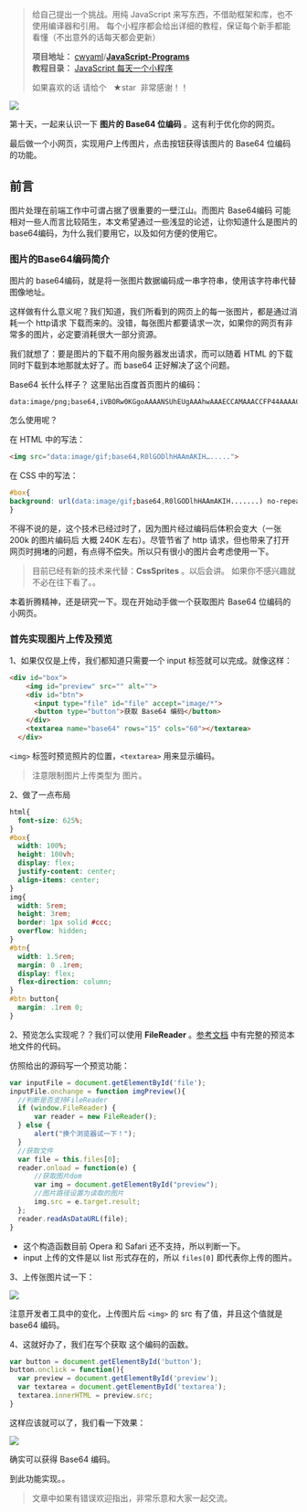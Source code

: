 > 给自己提出一个挑战。用纯 JavaScript 来写东西，不借助框架和库，也不使用编译器和引用。
> 每个小程序都会给出详细的教程，保证每个新手都能看懂（不出意外的话每天都会更新） <br>
>
> **项目地址：** [cwyaml](https://github.com/cwyaml)/**[JavaScript-Programs](https://github.com/cwyaml/JavaScript-Programs)**  <br>
> **教程目录：** [JavaScript 每天一个小程序](http://www.jianshu.com/p/81d379ba9003) <br>
>
> 如果喜欢的话 请给个   ★star  非常感谢！！

![](http://upload-images.jianshu.io/upload_images/4030390-00c23c03d7ab652c.jpg?imageMogr2/auto-orient/strip%7CimageView2/2/w/1240)

第十天，一起来认识一下 **图片的 Base64 位编码** 。这有利于优化你的网页。

最后做一个小网页，实现用户上传图片，点击按钮获得该图片的 Base64 位编码的功能。

## 前言
图片处理在前端工作中可谓占据了很重要的一壁江山。而图片 Base64编码 可能相对一些人而言比较陌生，本文希望通过一些浅显的论述，让你知道什么是图片的 base64编码，为什么我们要用它，以及如何方便的使用它。

### 图片的Base64编码简介
图片的 base64编码，就是将一张图片数据编码成一串字符串，使用该字符串代替图像地址。

这样做有什么意义呢？我们知道，我们所看到的网页上的每一张图片，都是通过消耗一个 http请求 下载而来的。没错，每张图片都要请求一次，如果你的网页有非常多的图片，必定要消耗很大一部分资源。

我们就想了：要是图片的下载不用向服务器发出请求，而可以随着 HTML 的下载同时下载到本地那就太好了。而 base64 正好解决了这个问题。

Base64 长什么样子？ 这里贴出百度首页图片的编码：
```
data:image/png;base64,iVBORw0KGgoAAAANSUhEUgAAAhwAAAECCAMAAACCFP44AAAACXBIWXMAAAsTAAALEwEAmpwYAAAKTWlDQ1BQaG90b3Nob3AgSUNDIHByb2ZpbGUAAHjanVN3WJP3Fj7f92UPVkLY8LGXbIE...........wIcCDAgQAHAhwIcCDAgQAHAhwIcCDAgSDAgQAHAhwIcCDAgQAHAhwIcCDAgQAHggAHAhwIcCDAgfg1/x8Ate1CIJg9Qs4AAAAASUVORK5CYII=
```

怎么使用呢？

在 HTML 中的写法：
``` html
<img src="data:image/gif;base64,R0lGODlhHAAmAKIH….....">
```

在 CSS 中的写法：
``` css
#box{
background: url(data:image/gif;base64,R0lGODlhHAAmAKIH.......) no-repeat center;
}
```

不得不说的是，这个技术已经过时了，因为图片经过编码后体积会变大（一张 200k 的图片编码后 大概 240K 左右）。尽管节省了 http 请求，但也带来了打开网页时拥堵的问题，有点得不偿失。所以只有很小的图片会考虑使用一下。

> 目前已经有新的技术来代替：**CssSprites** 。以后会讲。
> 如果你不感兴趣就不必在往下看了。。

本着折腾精神，还是研究一下。现在开始动手做一个获取图片 Base64 位编码的小网页。

### 首先实现图片上传及预览
1、如果仅仅是上传，我们都知道只需要一个 input 标签就可以完成。就像这样：
``` html
<div id="box">
    <img id="preview" src="" alt="">
    <div id="btn">
      <input type="file" id="file" accept="image/*">
      <button type="button">获取 Base64 编码</button>
    </div>
    <textarea name="base64" rows="15" cols="60"></textarea>
  </div>
```
`<img>` 标签时预览照片的位置，`<textarea>` 用来显示编码。
> 注意限制图片上传类型为 图片。

2、做了一点布局
``` css
html{
  font-size: 625%;
}
#box{
  width: 100%;
  height: 100vh;
  display: flex;
  justify-content: center;
  align-items: center;
}
img{
  width: 5rem;
  height: 3rem;
  border: 1px solid #ccc;
  overflow: hidden;
}
#btn{
  width: 1.5rem;
  margin: 0 .1rem;
  display: flex;
  flex-direction: column;
}
#btn button{
  margin: .1rem 0;
}
```

2、预览怎么实现呢？？我们可以使用 **FileReader** 。[参考文档](https://developer.mozilla.org/zh-CN/docs/Web/API/FileReader) 中有完整的预览本地文件的代码。

仿照给出的源码写一个预览功能：
``` js
var inputFile = document.getElementById('file');
inputFile.onchange = function imgPreview(){
  //判断是否支持FileReader
  if (window.FileReader) {
      var reader = new FileReader();
  } else {
      alert("换个浏览器试一下！");
  }
  //获取文件
  var file = this.files[0];
  reader.onload = function(e) {
      //获取图片dom
      var img = document.getElementById("preview");
      //图片路径设置为读取的图片
      img.src = e.target.result;
  };
  reader.readAsDataURL(file);
}
```
- 这个构造函数目前 Opera 和 Safari 还不支持，所以判断一下。
- input 上传的文件是以 list 形式存在的，所以 `files[0]` 即代表你上传的图片。

3、上传张图片试一下：

![](http://upload-images.jianshu.io/upload_images/4030390-7c6f8d4ee4f3b472.gif?imageMogr2/auto-orient/strip)

注意开发者工具中的变化，上传图片后 `<img>` 的 src 有了值，并且这个值就是 base64 编码。

4、这就好办了，我们在写个获取 这个编码的函数。
``` js
var button = document.getElementById('button');
button.onclick = function(){
  var preview = document.getElementById('preview');
  var textarea = document.getElementById('textarea');
  textarea.innerHTML = preview.src;
}
```

这样应该就可以了，我们看一下效果：

![](http://upload-images.jianshu.io/upload_images/4030390-983738910af76b82.gif?imageMogr2/auto-orient/strip)

确实可以获得 Base64 编码。

到此功能实现。。

> 文章中如果有错误欢迎指出，非常乐意和大家一起交流。
